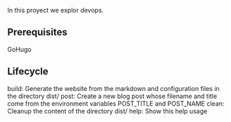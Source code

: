 In this proyect we explor devops.
## Prerequisites
GoHugo

## Lifecycle
build: Generate the website from the markdown and configuration files in the directory dist/
post: Create a new blog post whose filename and title come from the environment variables POST_TITLE and POST_NAME
clean: Cleanup the content of the directory dist/
help: Show this help usage
